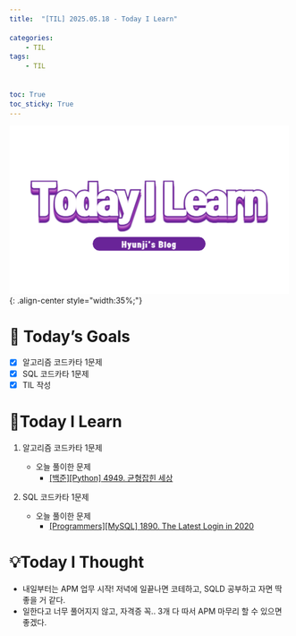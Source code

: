 ```yaml
---
title:  "[TIL] 2025.05.18 - Today I Learn" 

categories: 
    - TIL
tags: 
    - TIL


toc: True
toc_sticky: True
---
```


![TIL](/assets/images/TIL3.png){: .align-center style="width:35%;"}


# 🎯 Today’s Goals
- [x] 알고리즘 코드카타 1문제
- [x] SQL 코드카타 1문제
- [x] TIL 작성

# 👀Today I Learn
1. 알고리즘 코드카타 1문제

   - 오늘 풀이한 문제
     - [[백준][Python] 4949. 균형잡힌 세상](https://hzi09.github.io/python_boj/python_4949/)

2. SQL 코드카타 1문제

   - 오늘 풀이한 문제
     - [[Programmers][MySQL] 1890. The Latest Login in 2020](https://hzi09.github.io/mysql_leetcode/lc_sql_1890)


# 💡Today I Thought
- 내일부터는 APM 업무 시작! 저녁에 일끝나면 코테하고, SQLD 공부하고 자면 딱 좋을 거 같다.
- 일한다고 너무 풀어지지 않고, 자격증 꼭.. 3개 다 따서 APM 마무리 할 수 있으면 좋겠다.